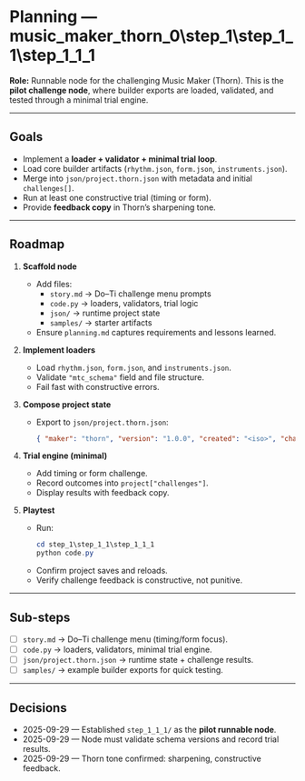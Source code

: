 # Planning — music_maker_thorn_0\step_1\step_1_1\step_1_1_1

**Role:** Runnable node for the challenging Music Maker (Thorn).
This is the **pilot challenge node**, where builder exports are loaded, validated, and tested through a minimal trial engine.

---

## Goals

- Implement a **loader + validator + minimal trial loop**.
- Load core builder artifacts (`rhythm.json`, `form.json`, `instruments.json`).
- Merge into `json/project.thorn.json` with metadata and initial `challenges[]`.
- Run at least one constructive trial (timing or form).
- Provide **feedback copy** in Thorn’s sharpening tone.

---

## Roadmap

1. **Scaffold node**
   - Add files:
     - `story.md` → Do–Ti challenge menu prompts
     - `code.py` → loaders, validators, trial logic
     - `json/` → runtime project state
     - `samples/` → starter artifacts
   - Ensure `planning.md` captures requirements and lessons learned.

2. **Implement loaders**
   - Load `rhythm.json`, `form.json`, and `instruments.json`.
   - Validate `"mtc_schema"` field and file structure.
   - Fail fast with constructive errors.

3. **Compose project state**
   - Export to `json/project.thorn.json`:
     ```json
     { "maker": "thorn", "version": "1.0.0", "created": "<iso>", "challenges": [] }
     ```

4. **Trial engine (minimal)**
   - Add timing or form challenge.
   - Record outcomes into `project["challenges"]`.
   - Display results with feedback copy.

5. **Playtest**
   - Run:
     ```powershell
     cd step_1\step_1_1\step_1_1_1
     python code.py
     ```
   - Confirm project saves and reloads.
   - Verify challenge feedback is constructive, not punitive.

---

## Sub-steps

- [ ] `story.md` → Do–Ti challenge menu (timing/form focus).
- [ ] `code.py` → loaders, validators, minimal trial engine.
- [ ] `json/project.thorn.json` → runtime state + challenge results.
- [ ] `samples/` → example builder exports for quick testing.

---

## Decisions

- 2025-09-29 — Established `step_1_1_1/` as the **pilot runnable node**.
- 2025-09-29 — Node must validate schema versions and record trial results.
- 2025-09-29 — Thorn tone confirmed: sharpening, constructive feedback.
